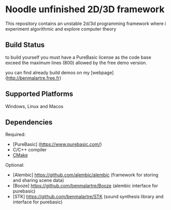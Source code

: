 Noodle unfinished 2D/3D framework 
=================================

This repository contains an unstable 2d/3d programming framework
where i experiment algorithmic and explore computer theory

Build Status
------------
to build yourself you must have a PureBasic license as the code base exceed the maximum lines (800) allowed by the free demo version.

you can find already build demos on my [webpage] (http://benmalartre.free.fr)


Supported Platforms
-------------------

Windows, Linux and Macos


Dependencies
------------

Required:
 - [PureBasic] (https://www.purebasic.com/)
 - C/C++ compiler
 - [CMake](https://cmake.org/documentation/)

Optional:
 - [Alembic] https://github.com/alembic/alembic (framework for storing and sharing scene data)
 - [Booze] https://github.com/benmalartre/Booze (alembic interface for purebasic)
 - [STK] https://github.com/benmalartre/STK (sound synthesis library and interface for purebasic)
